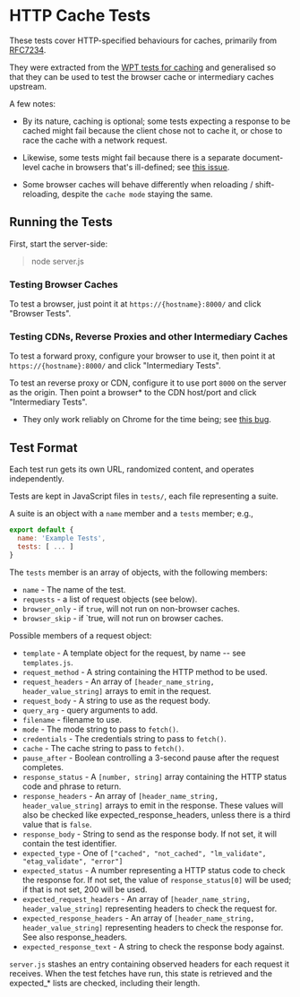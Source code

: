 # HTTP Cache Tests

These tests cover HTTP-specified behaviours for caches, primarily from
[RFC7234](http://httpwg.org/specs/rfc7234.html).

They were extracted from the [WPT tests for caching]() and generalised so that they can be used to test the browser cache or intermediary caches upstream.

A few notes:

* By its nature, caching is optional; some tests expecting a response to be cached might fail
  because the client chose not to cache it, or chose to race the cache with a network request.

* Likewise, some tests might fail because there is a separate document-level cache in browsers that's ill-defined; see [this issue](https://github.com/whatwg/fetch/issues/354).

* Some browser caches will behave differently when reloading / shift-reloading, despite the `cache
  mode` staying the same.


## Running the Tests

First, start the server-side:

> node server.js


### Testing Browser Caches

To test a browser, just point it at `https://{hostname}:8000/` and click "Browser Tests".


### Testing CDNs, Reverse Proxies and other Intermediary Caches

To test a forward proxy, configure your browser to use it, then point it at `https://{hostname}:8000/` and click "Intermediary Tests".

To test an reverse proxy or CDN, configure it to use port `8000` on the server as the origin. Then point a browser* to the CDN host/port and click "Intermediary Tests".

* They only work reliably on Chrome for the time being; see [this bug](https://github.com/whatwg/fetch/issues/722).


## Test Format

Each test run gets its own URL, randomized content, and operates independently.

Tests are kept in JavaScript files in `tests/`, each file representing a suite.

A suite is an object with a `name` member and a `tests` member; e.g.,

```javascript
export default {
  name: 'Example Tests',
  tests: [ ... ]
}
```

The `tests` member is an array of objects, with the following members:

- `name` - The name of the test.
- `requests` - a list of request objects (see below).
- `browser_only` - if `true`, will not run on non-browser caches.
- `browser_skip` - if `true, will not run on browser caches.

Possible members of a request object:

- `template` - A template object for the request, by name -- see `templates.js`.
- `request_method` - A string containing the HTTP method to be used.
- `request_headers` - An array of `[header_name_string, header_value_string]` arrays to
                    emit in the request.
- `request_body` - A string to use as the request body.
- `query_arg` - query arguments to add.
- `filename` - filename to use.
- `mode` - The mode string to pass to `fetch()`.
- `credentials` - The credentials string to pass to `fetch()`.
- `cache` - The cache string to pass to `fetch()`.
- `pause_after` - Boolean controlling a 3-second pause after the request completes.
- `response_status` - A `[number, string]` array containing the HTTP status code
                    and phrase to return.
- `response_headers` - An array of `[header_name_string, header_value_string]` arrays to
                     emit in the response. These values will also be checked like
                     expected_response_headers, unless there is a third value that is
                     `false`.
- `response_body` - String to send as the response body. If not set, it will contain
                  the test identifier.
- `expected_type` - One of `["cached", "not_cached", "lm_validate", "etag_validate", "error"]`
- `expected_status` - A number representing a HTTP status code to check the response for.
                    If not set, the value of `response_status[0]` will be used; if that
                    is not set, 200 will be used.
- `expected_request_headers` - An array of `[header_name_string, header_value_string]` representing
                              headers to check the request for.
- `expected_response_headers` - An array of `[header_name_string, header_value_string]` representing
                              headers to check the response for. See also response_headers.
- `expected_response_text` - A string to check the response body against.

`server.js` stashes an entry containing observed headers for each request it receives. When the
test fetches have run, this state is retrieved and the expected_* lists are checked, including
their length.

